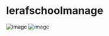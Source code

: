 # lerafschoolmanage

![image](https://user-images.githubusercontent.com/86312641/213901188-af4c29be-5581-4afb-8c68-0bb3222bc08c.png)
![image](https://user-images.githubusercontent.com/86312641/213901214-47b29bc7-e778-45b1-ad69-f488857d262e.png)

